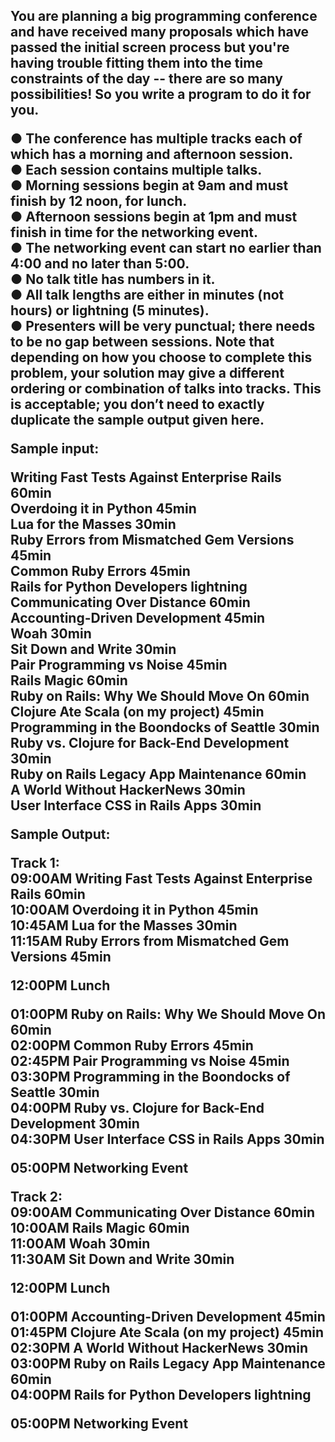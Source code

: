 <h2 Conference Track Management </h2>

You are planning a big programming conference and have received many proposals which have
passed the initial screen process but you're having trouble fitting them into the time constraints
of the day -- there are so many possibilities! So you write a program to do it for you. </br>

● The conference has multiple tracks each of which has a morning and afternoon session.</br>
● Each session contains multiple talks.</br>
● Morning sessions begin at 9am and must finish by 12 noon, for lunch.</br>
● Afternoon sessions begin at 1pm and must finish in time for the networking event.</br>
● The networking event can start no earlier than 4:00 and no later than 5:00.</br>
● No talk title has numbers in it.</br>
● All talk lengths are either in minutes (not hours) or lightning (5 minutes).</br>
● Presenters will be very punctual; there needs to be no gap between sessions. Note that depending on how you choose to complete this problem, your solution may give a different ordering or combination of talks into tracks. This is acceptable; you don’t need to exactly duplicate the sample output given here.</br>

Sample input: </br>

Writing Fast Tests Against Enterprise Rails 60min</br>
Overdoing it in Python 45min</br>
Lua for the Masses 30min</br>
Ruby Errors from Mismatched Gem Versions 45min</br>
Common Ruby Errors 45min</br>
Rails for Python Developers lightning</br>
Communicating Over Distance 60min</br>
Accounting-Driven Development 45min</br>
Woah 30min</br>
Sit Down and Write 30min</br>
Pair Programming vs Noise 45min</br>
Rails Magic 60min</br>
Ruby on Rails: Why We Should Move On 60min</br>
Clojure Ate Scala (on my project) 45min</br>
Programming in the Boondocks of Seattle 30min</br>
Ruby vs. Clojure for Back-End Development 30min</br>
Ruby on Rails Legacy App Maintenance 60min</br>
A World Without HackerNews 30min</br>
User Interface CSS in Rails Apps 30min</br>

Sample Output:</br>

Track 1:</br>
09:00AM Writing Fast Tests Against Enterprise Rails 60min</br>
10:00AM Overdoing it in Python 45min</br>
10:45AM Lua for the Masses 30min</br>
11:15AM Ruby Errors from Mismatched Gem Versions 45min</br>

12:00PM Lunch</br>

01:00PM Ruby on Rails: Why We Should Move On 60min</br>
02:00PM Common Ruby Errors 45min</br>
02:45PM Pair Programming vs Noise 45min</br>
03:30PM Programming in the Boondocks of Seattle 30min</br>
04:00PM Ruby vs. Clojure for Back-End Development 30min</br>
04:30PM User Interface CSS in Rails Apps 30min</br>

05:00PM Networking Event</br>

Track 2:</br>
09:00AM Communicating Over Distance 60min</br>
10:00AM Rails Magic 60min</br>
11:00AM Woah 30min</br>
11:30AM Sit Down and Write 30min</br>

12:00PM Lunch</br>

01:00PM Accounting-Driven Development 45min</br>
01:45PM Clojure Ate Scala (on my project) 45min</br>
02:30PM A World Without HackerNews 30min</br>
03:00PM Ruby on Rails Legacy App Maintenance 60min</br>
04:00PM Rails for Python Developers lightning</br>

05:00PM Networking Event</br>
